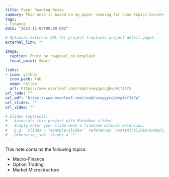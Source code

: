 ```yaml
---
title: Paper Reading Notes
summary: This note is based on my paper reading for some topics besides those listed. 
tags:
- Finance
date: "2023-11-09T00:00:00Z"

# Optional external URL for project (replaces project detail page).
external_link: ""

image:
  caption: Photo by rawpixel on Unsplash
  focal_point: Smart

links:
- icon: github
  icon_pack: fab
  name: Follow
  url: https://www.overleaf.com/read/vvwygyccghvp#cf167a
url_code: ""
url_pdf: "https://www.overleaf.com/read/vvwygyccghvp#cf167a"
url_slides: ""
url_video: ""

# Slides (optional).
#   Associate this project with Markdown slides.
#   Simply enter your slide deck's filename without extension.
#   E.g. `slides = "example-slides"` references `content/slides/example-slides.md`.
#   Otherwise, set `slides = ""`.
---
```



This note contains the following topics: 
  * Macro-Finance
  * Option Trading
  * Market Microstructure
